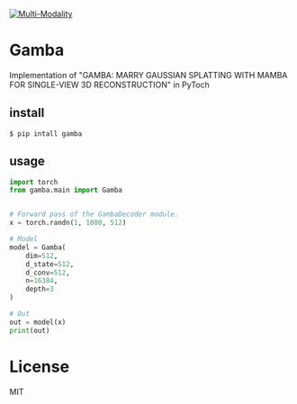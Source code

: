 [![Multi-Modality](agorabanner.png)](https://discord.gg/qUtxnK2NMf)

# Gamba
Implementation of "GAMBA: MARRY GAUSSIAN SPLATTING WITH MAMBA FOR SINGLE-VIEW 3D RECONSTRUCTION" in PyToch

## install
`$ pip intall gamba`

## usage
```python
import torch 
from gamba.main import Gamba


# Forward pass of the GambaDecoder module.
x = torch.randn(1, 1000, 512)

# Model
model = Gamba(
    dim=512,
    d_state=512,
    d_conv=512,
    n=16384,
    depth=3
)

# Out
out = model(x)
print(out)
```


# License
MIT
